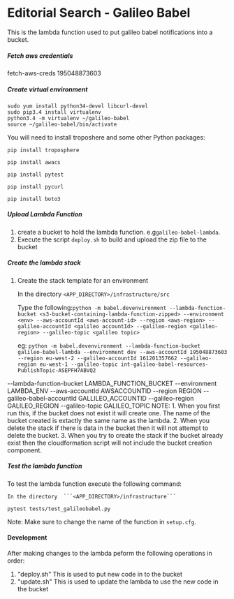 # Editorial Search - Galileo Babel

This is the lambda function used to put galileo babel notifications into a bucket.

##### Fetch aws credentials #####
fetch-aws-creds 195048873603

##### Create virtual environment

```
sudo yum install python34-devel libcurl-devel
sudo pip3.4 install virtualenv
python3.4 -m virtualenv ~/galileo-babel
source ~/galileo-babel/bin/activate
```

You will need to install troposhere and some other Python packages:

```pip install troposphere```

```pip install awacs```

```pip install pytest```

```pip install pycurl```

```pip install boto3```

##### Upload Lambda Function
1. create a bucket to hold the lambda function. e.g```galileo-babel-lambda```. 
2. Execute the script ```deploy.sh``` to build and upload the zip file to the bucket

##### Create the lambda stack

1. Create the stack template for an environment
    
    In the directory  ```<APP_DIRECTORY>/infrastructure/src``` 
    
    Type the following:```python -m babel.devenvironment --lambda-function-bucket <s3-bucket-containing-lambda-function-zipped> --environment <env> --aws-accountId <aws-account-id> --region <aws-region> --galileo-accountId <galileo accountId> --galileo-region <galileo-region> --galileo-topic <galileo topic>```

    eg:
    ```python -m babel.devenvironment --lambda-function-bucket galileo-babel-lambda --environment dev --aws-accountId 195048873603 --region eu-west-2 --galileo-accountId 161201357662 --galileo-region eu-west-1 --galileo-topic int-galileo-babel-resources-PublishTopic-ASEPFH7ABVQ2```

--lambda-function-bucket LAMBDA_FUNCTION_BUCKET
                         --environment LAMBDA_ENV --aws-accountId AWSACCOUNTID
                         --region REGION --galileo-babel-accountId
                         GALLILEO_ACCOUNTID --galileo-region GALILEO_REGION
                         --galileo-topic GALILEO_TOPIC
    NOTE: 
    1. When you first run this, if the bucket does not exist it will create one. The name of the bucket created is extactly the same name as the lambda.
    2. When you delete the stack if there is data in the bucket then it will not attempt to delete the bucket.
    3. When you try to create the stack if the bucket already exist then the cloudformation script will not include the bucket creation component.

##### Test the lambda function

To test the lambda function execute the following command: 

    In the directory  ```<APP_DIRECTORY>/infrastructure``` 

```pytest tests/test_galileobabel.py```

Note: Make sure to change the name of the function in  ```setup.cfg```.

#### Development ####
After making changes to the lambda peform the  following operations in order:
1. "deploy.sh" This is used to put new code in to the bucket
2. "update.sh" This is used to update the lambda to use the new code in the bucket



